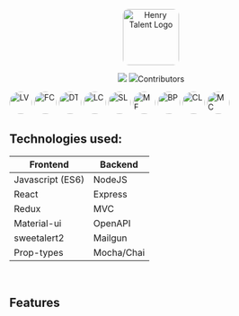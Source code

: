 <p align="center">
<a href="http://www.soyhenry.com"><img height="100" src="https://i.ibb.co/0BBdnqK/imagen-2020-12-02-102054.png" alt="Henry Talent Logo" align="center" style="border-radius:10px"></a>
</p>
<p align="center">
  <img src="https://visitor-badge.glitch.me/badge?page_id=lukasver.HenryTalent" align="center>
</p>

---

**Henry talent** is the final graduation project at soyHenry.com bootcamp developed by  WebFT-05 Group 5, following professional coding guidelines and practicies.

It features a web application that helps Henry staffmembers to search and choose different graduated students(candidates) allowing them to create unique dossiers that are sent to HR recruiters through an e-mail with a unique view link.
Candidate's profiles can be filtered by different attributes and skills allowing selector and recruiters to swiftly find the ones that suits their needs.
On the back, it also allows Henry staff members to CRUD candidate profiles that are ready to be selected and bulk create candidates by uploading a csv file.

<p align="center">
  <img src="https://visitor-badge.glitch.me/badge?page_id=lukasver.HenryTalent" align="center>
</p>
<!-- ![visitors](https://visitor-badge.glitch.me/badge?page_id=lukasver.HenryTalent) -->

## Contributors

[<img height="40" src="https://avatars0.githubusercontent.com/u/63676303?s=64&v=4" alt="LV"
style="border-radius:50%">][lucas]
[<img height="40" src="https://avatars3.githubusercontent.com/u/68471168?s=64&v=4" alt="FC"
style="border-radius:50%">][fede]
[<img height="40" src="https://avatars0.githubusercontent.com/u/15040221?s=64&v=4" alt="DT"
style="border-radius:50%">][diego]
[<img height="40" src="https://avatars1.githubusercontent.com/u/61234645?s=64&v=4" alt="LC"
style="border-radius:50%">][leo]
[<img height="40" src="https://avatars1.githubusercontent.com/u/32738757?s=64&v=4" alt="SL"
style="border-radius:50%">][seba]
[<img height="40" src="https://avatars1.githubusercontent.com/u/66705822?s=64&v=4" alt="MF"
style="border-radius:50%">][mati]
[<img height="40" src="https://avatars1.githubusercontent.com/u/66718960?s=64&v=4" alt="BP"
style="border-radius:50%">][bryan]
[<img height="40" src="https://avatars2.githubusercontent.com/u/66442589?s=64&v=4" alt="CL"
style="border-radius:50%">][cristian]
[<img height="40" src="https://avatars3.githubusercontent.com/u/14017665?s=64&v=4" alt="MC"
style="border-radius:50%">][martin]


## Technologies used:


|    Frontend 	  |  Backend 	  |
|---        	    |---      	  |
|Javascript (ES6) |  NodeJS  	  |
|React          	|  Express 	  |
|Redux          	|  MVC     	  |
|Material-ui      |  OpenAPI 	  |
|sweetalert2      |  Mailgun 	  |
|Prop-types       |  Mocha/Chai	|

<br/>

## Features



<!-- Seguir [buenas prácticas de programación](https://gist.github.com/henry-labs/fde7766161fb098a8e4edc04cc4caa97)! -->

[henry]: "soyhenry.com"
[lucas]: "https://github.com/lukasver"
[fede]: "https://github.com/FedericoCalderon"
[diego]: "https://github.com/diegotolaba09"
[leo]: "https://github.com/Kuinoso"
[seba]: "https://github.com/SebaLevin"
[mati]: "https://github.com/MatiasFunes94"
[bryan]: "https://github.com/BryanCPineda"
[cristian]: "https://github.com/cristianluca19"
[martin]: "https://github.com/MartinCura"
